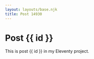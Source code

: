 ```yaml
---
layout: layouts/base.njk
title: Post 14930
---
```


# Post {{ id }}

This is post {{ id }} in my Eleventy project.
